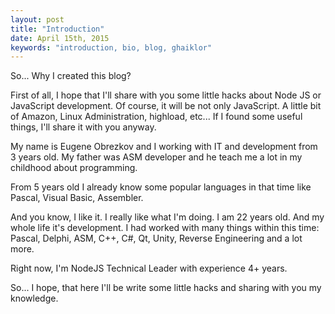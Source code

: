 ```yaml
---
layout: post
title: "Introduction"
date: April 15th, 2015
keywords: "introduction, bio, blog, ghaiklor"
---
```


So... Why I created this blog?

First of all, I hope that I'll share with you some little hacks about Node JS or JavaScript development. Of course, it will be not only JavaScript. A little bit of Amazon, Linux Administration, highload, etc... If I found some useful things, I'll share it with you anyway.

<!--MORE-->

My name is Eugene Obrezkov and I working with IT and development from 3 years old. My father was ASM developer and he teach me a lot in my childhood about programming.

From 5 years old I already know some popular languages in that time like Pascal, Visual Basic, Assembler.

And you know, I like it. I really like what I'm doing. I am 22 years old. And my whole life it's development. I had worked with many things within this time: Pascal, Delphi, ASM, C++, C#, Qt, Unity, Reverse Engineering and a lot more.

Right now, I'm NodeJS Technical Leader with experience 4+ years.

So... I hope, that here I'll be write some little hacks and sharing with you my knowledge.
